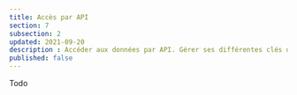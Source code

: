 ```yaml
---
title: Accès par API
section: 7
subsection: 2
updated: 2021-09-20
description : Accéder aux données par API. Gérer ses différentes clés d'API facilement.
published: false
---
```

Todo
